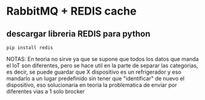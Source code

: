 
# RabbitMQ + REDIS cache

## descargar libreria REDIS para python

```
pip install redis
```

NOTAS:
En teoria no sirve ya que se supone que todos los datos que manda el IoT son diferentes, pero se hace util en la parte de separar las categorias, es decir, se puede guardar que X dispositivo es un refrigerador y eso mandarlo a un lugar predefinido sin tener que "identificar" de nuevo el dispositivo, eso solucionaria en teoria la problematica de enviar por diferentes vias a 1 solo brocker
